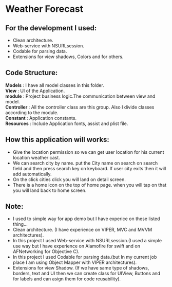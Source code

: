 
# Weather Forecast

## For the development I used:

- Clean architecture.  
- Web-service with NSURLsession.
- Codable for parsing data.
- Extensions for view shadows, Colors and for others.

## Code Structure:

**Models**            :  I have all model classes in this folder.<br>
**View**              :  UI of the Application.<br>
**module**            :  Project business logic.The communication between view and model.<br>
**Controller**        :  All the controller class are this group. Also I divide classes according to the module.<br>
**Constant**          :  Application constants.<br>
**Resources**         :  Include Application fonts, assist and plist file.<br>


## How this application will works:

- Give the location permission so we can get user location for his current location weather cast.
- We can search city by name. put the City name on search on search field and then press search key on keyboard. If user city exits then it will add automatically. 
- On the click cities click you will land on detail screen. 
- There is a home icon on the top of home page. when you will tap on that you will land back to home screen.


## Note:
- I used to simple way for app demo but I have experice on these listed thing...
- Clean architecture.  (I have experience on VIPER, MVC and MVVM architectures).
- In this project I used Web-service with NSURLsession.(I used a simple use way but I have experience on Alamofire for swift and on AFNetworking for Objective C).
- In this project I used Codable for parsing data.(but In my current job place I am using Object Mapper with VIPER architectures).
- Extensions for view Shadow. (If we have same type of shadows, borders, text and UI then we can create class for UIView, Buttons and for labels and can asign them for code reusability). 
